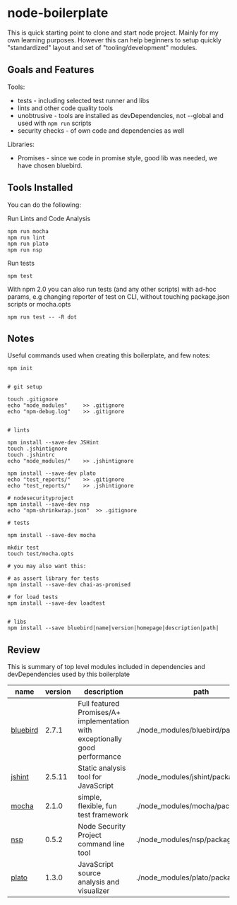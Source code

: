 # node-boilerplate

This is quick starting point to clone and start node project. Mainly for my own learning purposes. 
However this can help beginners to setup quickly "standardized" layout and set of "tooling/development" modules.

## Goals and Features 


Tools:

- tests - including selected test runner and libs 
- lints and other code quality tools
- unobtrusive - tools are installed as devDependencies, not --global and used with `npm run` scripts
- security checks - of own code and dependencies as well

Libraries:

- Promises - since we code in promise style, good lib was needed, we have chosen bluebird.


## Tools Installed

You can do the following:

Run Lints and Code Analysis 

	npm run mocha
	npm run lint
	npm run plato
	npm run nsp

Run tests

	npm test


With npm 2.0 you can also run tests (and any other scripts) 
with ad-hoc params, e.g changing reporter of test on CLI, 
without touching package.json scripts or mocha.opts

	npm run test -- -R dot


## Notes 

Useful commands used when creating this boilerplate, and few notes:

	npm init
	

	# git setup

	touch .gitignore
	echo "node_modules" 	>> .gitignore
	echo "npm-debug.log" 	>> .gitignore


	# lints

	npm install --save-dev JSHint
	touch .jshintignore
	touch .jshintrc
	echo "node_modules/" 	>> .jshintignore

	npm install --save-dev plato
	echo "test_reports/" 	>> .gitignore
	echo "test_reports/" 	>> .jshintignore

	# nodesecurityproject
	npm install --save-dev nsp
	echo "npm-shrinkwrap.json" 	>> .gitignore

	# tests

	npm install --save-dev mocha

	mkdir test
	touch test/mocha.opts

	# you may also want this:

	# as assert library for tests
	npm install --save-dev chai-as-promised

	# for load tests
	npm install --save-dev loadtest


	# libs
	npm install --save bluebird|name|version|homepage|description|path|

## Review

This is summary of top level modules included in dependencies and devDependencies used by this boilerplate


|name|version|description|path|
|----|-------|-----------|----|
|[bluebird](https://github.com/petkaantonov/bluebird)|2.7.1|Full featured Promises/A+ implementation with exceptionally good performance|./node_modules/bluebird/package.json|
|[jshint](http://jshint.com/)|2.5.11|Static analysis tool for JavaScript|./node_modules/jshint/package.json|
|[mocha]()|2.1.0|simple, flexible, fun test framework|./node_modules/mocha/package.json|
|[nsp](https://nodesecurity.io)|0.5.2|Node Security Project command line tool|./node_modules/nsp/package.json|
|[plato](https://github.com/es-analysis/plato)|1.3.0|JavaScript source analysis and visualizer|./node_modules/plato/package.json|
